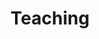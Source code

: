 ---
title: Teaching
summary: My courses
type: landing

cascade:
  - _target:
      kind: page
    params:
      show_breadcrumb: true

sections:
  - block: collection
    id: teaching
    content:
      title: Teaching
      filters:
        # folders:
        #   - teaching
        folders: ["teaching"]  # This tells Hugo to look in the current folder

    design:
      view: article-grid
      columns: 2
---